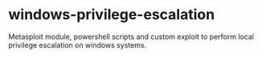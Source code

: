 # windows-privilege-escalation
Metasploit module, powershell scripts and custom exploit to perform local privilege escalation on windows systems.
